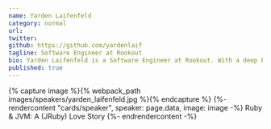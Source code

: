 ```yaml
---
name: Yarden Laifenfeld
category: normal
url:
twitter:
github: https://github.com/yardenlaif
tagline: Software Engineer at Rookout
bio: Yarden Laifenfeld is a Software Engineer at Rookout. With a deep background in C and embedded Linux environments, you can find her in the office jumping between 6 different programming languages a day. When she’s not busy developing new features and helping out clients, she loves learning about new technology, creating iOS apps and making everything she can automated.
published: true
---
```


{% capture image %}{% webpack_path images/speakers/yarden_laifenfeld.jpg %}{% endcapture %}
{%- rendercontent "cards/speaker", speaker: page.data, image: image -%}
Ruby & JVM: A (JRuby) Love Story
{%- endrendercontent -%}
